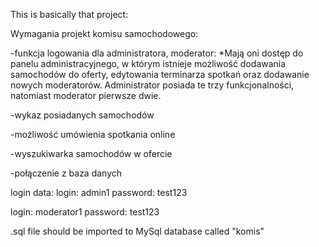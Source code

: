 This is basically that project:

Wymagania projekt komisu samochodowego:

-funkcja logowania dla administratora, moderator:
*Mają oni dostęp do panelu administracyjnego, w którym istnieje możliwość dodawania
samochodów do oferty, edytowania terminarza spotkań oraz dodawanie nowych moderatorów.
Administrator posiada te trzy funkcjonalności, natomiast moderator pierwsze dwie.

-wykaz posiadanych samochodów

-możliwość umówienia spotkania online

-wyszukiwarka samochodów w ofercie

-połączenie z baza danych

login data:
login: admin1     password: test123

login: moderator1 password: test123

.sql file should be imported to MySql database called "komis"

